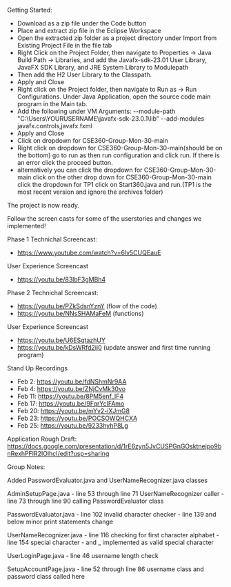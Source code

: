 Getting Started:
  - Download as a zip file under the Code button
  - Place and extract zip file in the Eclipse Workspace 
  - Open the extracted zip folder as a project directory under Import from Existing Project File in the file tab
  - Right Click on the Project Folder, then navigate to Properties -> Java Build Path -> Libraries, and add the Javafx-sdk-23.01 User Library, JavaFX SDK Library, and JRE System Library to Modulepath
  - Then add the H2 User Library to the Classpath.
  - Apply and Close
  - Right click on the Project folder, then navigate to Run as -> Run Configurations. Under Java Application, open the source code main program in the Main tab.
  - Add the following under VM Arguments: --module-path "C:\Users\YOURUSERNAME\javafx-sdk-23.0.1\lib” --add-modules javafx.controls,javafx.fxml
  - Apply and Close
  - Click on dropdown for CSE360-Group-Mon-30-main
  - Right click on dropdown for CSE360-Group-Mon-30-main(should be on the bottom) go to run as then run configuration and click run. If there is an error click the proceed button.
  - alternatively you can click the dropdown for CSE360-Group-Mon-30-main click on the other drop down for CSE360-Group-Mon-30-main click the dropdown for TP1 click on Start360.java and run.(TP1 is the most recent version and ignore the archives folder)
    
The project is now ready.

Follow the screen casts for some of the userstories and changes we implemented!

Phase 1
Technichal Screencast:
- https://www.youtube.com/watch?v=6lv5CUQEauE
  
User Experience Screencast
- https://youtu.be/83lbF3gMBh4

Phase 2
Technichal Screencast:
- https://youtu.be/PZkSdsnYznY (flow of the code)
- https://youtu.be/NNsSHAMaFeM (functions)
  
User Experience Screencast
- https://youtu.be/U6ESqtazhUY
- https://youtu.be/kDsWRfd2ij0 (update answer and first time running program)

Stand Up Recordings
  - Feb 2: https://youtu.be/fdNShmNr9AA
  - Feb 4: https://youtu.be/ZNjCvMk30vo
  - Feb 11: https://youtu.be/8PM5enf_lF4
  - Feb 17: https://youtu.be/9FqrYcIFAmo
  - Feb 20: https://youtu.be/mYv2-iXJmG8
  - Feb 23: https://youtu.be/POCSOWQHCXA
  - Feb 25: https://youtu.be/9233hyhP8Lg

Application Rough Draft: https://docs.google.com/presentation/d/1rE6zyn5JvCUSPGnGOsktnejpo9bnRexhPFlR2IOlhcI/edit?usp=sharing

Group Notes:

Added PasswordEvaluator.java and UserNameRecognizer.java classes 

AdminSetupPage.java - line 53 through line 71 UserNameRecognizer caller
                    - line 73 through line 90 calling PasswordEvaluator class

PasswordEvaluator.java - line 102 invalid character checker
                       - line 139 and below minor print statements change
                       
UserNameRecognizer.java - line 116 checking for first character alphabet
                        - line 154 special character - and _ implemented as valid special character
                        
UserLoginPage.java - line 46 username length check

SetupAccountPage.java - line 52 through line 86 username class and password class called here
